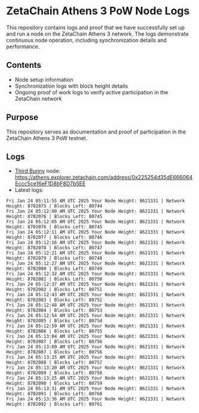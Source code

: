 # ZetaChain Athens 3 PoW Node Logs
This repository contains logs and proof that we have successfully set up and run a node on the ZetaChain Athens 3 network. The logs demonstrate continuous node operation, including synchronization details and performance.

## Contents
- Node setup information
- Synchronization logs with block height details
- Ongoing proof of work logs to verify active participation in the ZetaChain network

## Purpose
This repository serves as documentation and proof of participation in the ZetaChain Athens 3 PoW testnet.

## Logs

- [Third Bunny](https://thirdbunny.xyz/) node: https://athens.explorer.zetachain.com/address/0x225254d35dE666064Eccc5ce16eF1D8bF8D7b5EE
- Latest logs:
```
Fri Jan 24 05:11:55 AM UTC 2025 Your Node Height: 8621331 | Network Height: 8702075 | Blocks Left: 80744
Fri Jan 24 05:12:00 AM UTC 2025 Your Node Height: 8621331 | Network Height: 8702076 | Blocks Left: 80745
Fri Jan 24 05:12:05 AM UTC 2025 Your Node Height: 8621331 | Network Height: 8702076 | Blocks Left: 80745
Fri Jan 24 05:12:11 AM UTC 2025 Your Node Height: 8621331 | Network Height: 8702077 | Blocks Left: 80746
Fri Jan 24 05:12:16 AM UTC 2025 Your Node Height: 8621331 | Network Height: 8702078 | Blocks Left: 80747
Fri Jan 24 05:12:21 AM UTC 2025 Your Node Height: 8621331 | Network Height: 8702079 | Blocks Left: 80748
Fri Jan 24 05:12:27 AM UTC 2025 Your Node Height: 8621331 | Network Height: 8702080 | Blocks Left: 80749
Fri Jan 24 05:12:32 AM UTC 2025 Your Node Height: 8621331 | Network Height: 8702081 | Blocks Left: 80750
Fri Jan 24 05:12:37 AM UTC 2025 Your Node Height: 8621331 | Network Height: 8702082 | Blocks Left: 80751
Fri Jan 24 05:12:43 AM UTC 2025 Your Node Height: 8621331 | Network Height: 8702083 | Blocks Left: 80752
Fri Jan 24 05:12:48 AM UTC 2025 Your Node Height: 8621331 | Network Height: 8702084 | Blocks Left: 80753
Fri Jan 24 05:12:54 AM UTC 2025 Your Node Height: 8621331 | Network Height: 8702085 | Blocks Left: 80754
Fri Jan 24 05:12:59 AM UTC 2025 Your Node Height: 8621331 | Network Height: 8702086 | Blocks Left: 80755
Fri Jan 24 05:13:04 AM UTC 2025 Your Node Height: 8621331 | Network Height: 8702087 | Blocks Left: 80756
Fri Jan 24 05:13:09 AM UTC 2025 Your Node Height: 8621331 | Network Height: 8702087 | Blocks Left: 80756
Fri Jan 24 05:13:15 AM UTC 2025 Your Node Height: 8621331 | Network Height: 8702088 | Blocks Left: 80757
Fri Jan 24 05:13:20 AM UTC 2025 Your Node Height: 8621331 | Network Height: 8702089 | Blocks Left: 80758
Fri Jan 24 05:13:25 AM UTC 2025 Your Node Height: 8621331 | Network Height: 8702090 | Blocks Left: 80759
Fri Jan 24 05:13:31 AM UTC 2025 Your Node Height: 8621331 | Network Height: 8702091 | Blocks Left: 80760
Fri Jan 24 05:13:36 AM UTC 2025 Your Node Height: 8621331 | Network Height: 8702092 | Blocks Left: 80761
```
